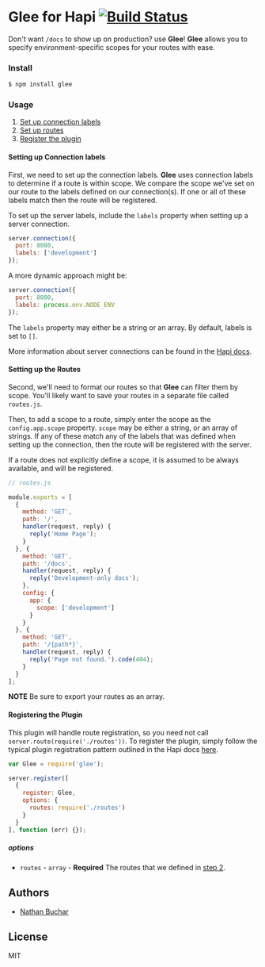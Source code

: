 # Glee for Hapi [![Build Status](https://travis-ci.org/nathanbuchar/glee.svg?branch=master)](https://travis-ci.org/nathanbuchar/glee)

Don't want `/docs` to show up on production? use **Glee**! **Glee** allows you to specify environment-specific scopes for your routes with ease.


### Install

```bash
$ npm install glee
```


### Usage

1. [Set up connection labels](#setting-up-connection-labels)
2. [Set up routes](#setting-up-the-routes)
3. [Register the plugin](#registering-the-plugin)



#### Setting up Connection labels

First, we need to set up the connection labels. **Glee** uses connection labels to determine if a route is within scope. We compare the scope we've set on our route to the labels defined on our connection(s). If one or all of these labels match then the route will be registered.

To set up the server labels, include the `labels` property when setting up a server connection.

```javascript
server.connection({
  port: 8080,
  labels: ['development']
});
```

A more dynamic approach might be:

```javascript
server.connection({
  port: 8080,
  labels: process.env.NODE_ENV
});
```

The `labels` property may either be a string or an array. By default, labels is set to `[]`.

More information about server connections can be found in the [Hapi docs](http://hapijs.com/api#serverconnections).



#### Setting up the Routes

Second, we'll need to format our routes so that **Glee** can filter them by scope. You'll likely want to save your routes in a separate file called `routes.js`.

Then, to add a scope to a route, simply enter the scope as the `config.app.scope` property. `scope` may be either a string, or an array of strings. If any of these match any of the labels that was defined when setting up the connection, then the route will be registered with the server.

If a route does not explicitly define a scope, it is assumed to be always available, and will be registered.

```javascript
// routes.js

module.exports = [
  {
    method: 'GET',
    path: '/',
    handler(request, reply) {
      reply('Home Page');
    }
  }, {
    method: 'GET',
    path: '/docs',
    handler(request, reply) {
      reply('Development-only docs');
    },
    config: {
      app: {
        scope: ['development']
      }
    }
  }, {
    method: 'GET',
    path: '/{path*}',
    handler(request, reply) {
      reply('Page not found.').code(404);
    }
  }
];
```

**NOTE** Be sure to export your routes as an array.

#### Registering the Plugin

This plugin will handle route registration, so you need not call `server.route(require('./routes'))`. To register the plugin, simply follow the typical plugin registration pattern outlined in the Hapi docs [here](http://hapijs.com/tutorials/plugins#loading-a-plugin).

```javascript
var Glee = require('glee');

server.register([
  {
    register: Glee,
    options: {
      routes: require('./routes')
    }
  }
], function (err) {});
```

##### options

* `routes` - `array` - **Required** The routes that we defined in [step 2](#setting-up-the-routes).



## Authors
* [Nathan Buchar](mailto:hello@nathanbuchar.com)



## License
MIT
